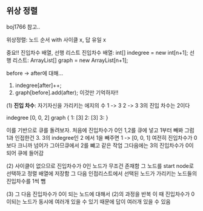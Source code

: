 ## 위상 정렬
boj1766 참고..

위상정렬: 노드 순서 with 사이클 x, 답 유일 x

중요!! 진입차수 배열, 선행 리스트
진입차수 배열: int[] indegree = new int[n+1];
선행 리스트: ArrayList<Integer>[] graph = new ArrayList[n+1];

before -> after에 대해...
1. indegree[after]++;
2. graph[before].add(after);
이것만 기억하자!!


(1)
**진입 차수**: 자기자신을 가리키는 에지의 수
1 -> 3
2 -> 3
3의 진입 차수는 2이다

indegree [0, 0, 2]
graph 
{
1: [3]
2: [3]
3:
}

이를 기반으로 큐를 돌려보자.
처음에 진입차수가 0인 1,2를 큐에 넣고 
1부터 빼봐
그럼 1과 인접한건 3.
3의 indegree인 2 에서 1을 빼주면 1
-> [0, 0, 1]
여전히 진입차수가 0보다 크니까 넘어가
그아므큐에서 2를 뺴고 같은 작업 
그다음에는 3의 진입차수가 0이 되어 큐에 들어감


(2)
사이클이 없으므로 진입차수가 0인 노드가 무조건 존재함
그 노드를 start node로 선택하고 정렬 배열에 저장함
그 다음 인접리스트에서 선택된 노드가 가리키는 노드들의 진입차수를 1씩 뺌

(3)
그 다음 진입차수가 0이 되는 노드에 대해서 (2)의 과정을 반복
이 때 진입차수가 0이되는 노드가 동시에 여러개 있을 수 있기 때문에 답이 여러개 있을 수 있음